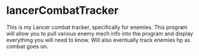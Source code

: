 # lancerCombatTracker

This is my Lancer combat tracker, specifically for enemies.
This program will allow you to pull various enemy mech info into the program and display everything you will need to know.
Will also eventually track enemies hp as combat goes on.
